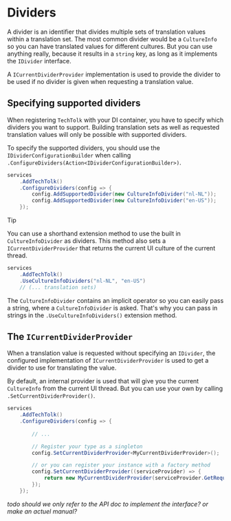 
# Dividers

A divider is an identifier that divides multiple sets of translation values within
a translation set. The most common divider would be a `CultureInfo` so you can have
translated values for different cultures. But you can use anything really, because
it results in a `string` key, as long as it implements the `IDivider` interface.

A `ICurrentDividerProvider` implementation is used to provide the divider to be used
if no divider is given when requesting a translation value.

## Specifying supported dividers

When registering `TechTolk` with your DI container, you have to specify which dividers
you want to support. Building translation sets as well as requested translation values
will only be possible with supported dividers.

To specify the supported dividers, you should use the `IDividerConfigurationBuilder`
when calling `.ConfigureDividers(Action<IDividerConfigurationBuilder>)`.

```csharp
services
    .AddTechTolk()
    .ConfigureDividers(config => {
        config.AddSupportedDivider(new CultureInfoDivider("nl-NL"));
        config.AddSupportedDivider(new CultureInfoDivider("en-US"));
    });
```

> [!TIP]
> You can use a shorthand extension method to use the built in `CultureInfoDivider` as dividers.
> This method also sets a `ICurrentDividerProvider` that returns the current UI culture of the
> current thread.
> ```csharp
> services
>     .AddTechTolk()
>     .UseCultureInfoDividers("nl-NL", "en-US")
>     // (... translation sets)
> ```
>
> The `CultureInfoDivider` contains an implicit operator so you can easily pass a string,
> where a `CultureInfoDivider` is asked. That's why you can pass in strings in the
> `.UseCultureInfoDividers()` extension method.


## The `ICurrentDividerProvider`

When a translation value is requested without specifying an `IDivider`, the configured
implementation of `ICurrentDividerProvider` is used to get a divider to use for translating
the value.

By default, an internal provider is used that will give you the current `CultureInfo` from the
current UI thread. But you can use your own by calling `.SetCurrentDividerProvider()`.

```csharp
services
    .AddTechTolk()
    .ConfigureDividers(config => {
        
        // ...

        // Register your type as a singleton
        config.SetCurrentDividerProvider<MyCurrentDividerProvider>();

        // or you can register your instance with a factory method
        config.SetCurrentDividerProvider((serviceProvider) => {
            return new MyCurrentDividerProvider(serviceProvider.GetRequiredService<MyDependentService>());
        });
    });
```

*todo should we only refer to the API doc to implement the interface? or make an actuel manual?*